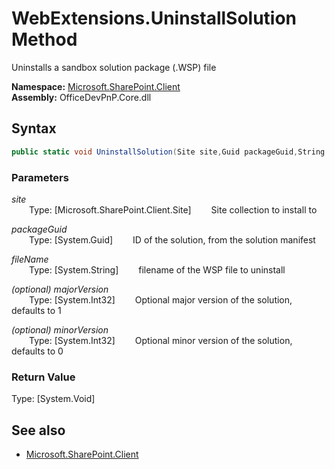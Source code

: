 # WebExtensions.UninstallSolution Method  
Uninstalls a sandbox solution package (.WSP) file  

**Namespace:** [Microsoft.SharePoint.Client](Microsoft.SharePoint.Client.md)  
**Assembly:** OfficeDevPnP.Core.dll  
## Syntax
```C#
public static void UninstallSolution(Site site,Guid packageGuid,String fileName,Int32 majorVersion,Int32 minorVersion)
```
### Parameters
*site*  
&emsp;&emsp;Type: [Microsoft.SharePoint.Client.Site] 
&emsp;&emsp;Site collection to install to  
  
*packageGuid*  
&emsp;&emsp;Type: [System.Guid] 
&emsp;&emsp;ID of the solution, from the solution manifest  
  
*fileName*  
&emsp;&emsp;Type: [System.String] 
&emsp;&emsp;filename of the WSP file to uninstall  
  
*(optional) majorVersion*  
&emsp;&emsp;Type: [System.Int32] 
&emsp;&emsp;Optional major version of the solution, defaults to 1  
  
*(optional) minorVersion*  
&emsp;&emsp;Type: [System.Int32] 
&emsp;&emsp;Optional minor version of the solution, defaults to 0  
  
### Return Value
Type: [System.Void]  

## See also
- [Microsoft.SharePoint.Client](Microsoft.SharePoint.Client.md)
